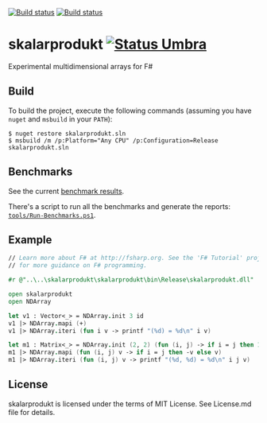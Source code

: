 [![Build status][badge-appveyor]][build-appveyor] 
[![Build status][badge-travis]][build-travis]

# skalarprodukt [![Status Umbra][status-umbra]][andivionian-status-classifier]
Experimental multidimensional arrays for F#

## Build

To build the project, execute the following commands (assuming you have `nuget`
and `msbuild` in your `PATH`):

```console
$ nuget restore skalarprodukt.sln
$ msbuild /m /p:Platform="Any CPU" /p:Configuration=Release skalarprodukt.sln
```

## Benchmarks

See the current [benchmark results][benchmark-results].

There's a script to run all the benchmarks and generate the reports:
[`tools/Run-Benchmarks.ps1`][run-benchmarks].

## Example

```fsharp
// Learn more about F# at http://fsharp.org. See the 'F# Tutorial' project
// for more guidance on F# programming.

#r @"..\..\skalarprodukt\skalarprodukt\bin\Release\skalarprodukt.dll"

open skalarprodukt
open NDArray

let v1 : Vector<_> = NDArray.init 3 id
v1 |> NDArray.mapi (+)
v1 |> NDArray.iteri (fun i v -> printf "(%d) = %d\n" i v)

let m1 : Matrix<_> = NDArray.init (2, 2) (fun (i, j) -> if i = j then 1 else 0)
m1 |> NDArray.mapi (fun (i, j) v -> if i = j then -v else v)
m1 |> NDArray.iteri (fun (i, j) v -> printf "(%d, %d) = %d\n" i j v)
```

## License

skalarprodukt is licensed under the terms of MIT License. See License.md file for
details.

[benchmark-results]: BenchmarkDotNet.Artifacts/results/
[run-benchmarks]: tools/Run-Benchmarks.ps1

[andivionian-status-classifier]: https://github.com/ForNeVeR/andivionian-status-classifier#status-umbra-
[build-appveyor]: https://ci.appveyor.com/project/gsomix/skalarprodukt/branch/master
[build-travis]: https://travis-ci.org/gsomix/skalarprodukt

[badge-appveyor]: https://ci.appveyor.com/api/projects/status/41vvocbhhb1hx1hq/branch/master?svg=true
[badge-travis]: https://travis-ci.org/gsomix/skalarprodukt.svg?branch=master
[status-umbra]: https://img.shields.io/badge/status-umbra-red.svg
